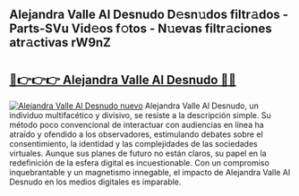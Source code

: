 ## Alejandra Valle Al Desnudo D𝚎sn𝚞dos filtr𝚊dos - Parts-SVu Vid𝚎os f𝚘tos - N𝚞evas filtr𝚊ciones atr𝚊ctivas rW9nZ

# <h2><a href="http://mbc6e1d.tromn.icu/?c=Alejandra+Valle+Al+Desnudo">🔗👉👉👉 Alejandra Valle Al Desnudo 🔗🔗</a></h2>

[![Alejandra Valle Al Desnudo nuevo](https://i.imgur.com/pEAQMta.gif)](http://mbc6e1d.tromn.icu/?c=Alejandra+Valle+Al+Desnudo)
Alejandra Valle Al Desnudo, un individuo multifacético y divisivo, se resiste a la descripción simple. Su método poco convencional de interactuar con audiencias en línea ha atraído y ofendido a los observadores, estimulando debates sobre el consentimiento, la identidad y las complejidades de las sociedades virtuales. Aunque sus planes de futuro no están claros, su papel en la redefinición de la esfera digital es incuestionable. Con un compromiso inquebrantable y un magnetismo innegable, el impacto de Alejandra Valle Al Desnudo en los medios digitales es imparable.
